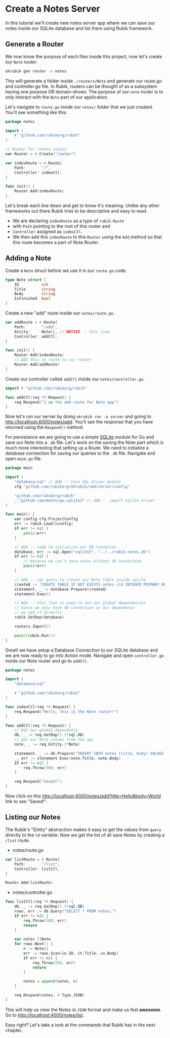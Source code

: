 # Create a Notes Server

In this tutorial we'll create new notes server app where we can save our notes inside our SQLite database and list them using Rubik framework.

## Generate a Router

We now know the purpose of each files inside this project, now let's create our `Note` router:

```bash
okrubik gen router -n notes
```

This will generate a folder inside `./routers/Note` and generate our route.go and controller.go file.
In Rubik, routers can be thought of as a subsystem having one purpose OR domain-driven. The purpose of our `note`
router is to only interact with the `Note` part of our application.

Let's navigate to `route.go` inside our `notes/` folder that we just created. You'll see something like this:

```go
package notes

import (
	r "github.com/rubikorg/rubik"
)

// Router for /notes routes
var Router = r.Create("/notes")

var indexRoute = r.Route{
	Path:       "/",
	Controller: indexCtl,
}

func init() {
	Router.Add(indexRoute)
}
```

Let's break each line down and get to know it's meaning. Unlike any other frameworks out there Rubik tries to be descriptive and easy to read.

-   We are declaring `indexRoute` as a type of `rubik.Route`
-   with `Path` pointing to the root of this router and
-   `Controller` assigned as `indexCtl`.
-   We then add this `indexRoute` to this `Router` using the `Add` method so that this route becomes a part of Note Router.

## Adding a Note

Create a `Note` struct before we use it in our `route.go` code.

```go
type Note struct {
	ID 			int
	Title 		string
	Body 		string
	IsFinished 	bool
}
```

Create a new "add" route inside our `notes/route.go`.

```go
var addRoute = r.Route{
	Path:       "/add",
	Entity: 	Note{}, // NOTICE -- this line
	Controller: addCtl,
}

func init() {
    Router.Add(indexRoute)
    // ADD This to route to our router
    Router.Add(addRoute)
}
```

Create our controller called `addCtl` inside our `notes/controller.go`.

```go
import r "github.com/rubikorg/rubik"

func addCtl(req *r.Request) {
    req.Respond("I am the add route for Note app")
}
```

Now let's run our server by doing `okrubik run -a server` and going to [http;//localhost:4000/notes/add](http;//localhost:4000/notes/add). You'll see the response that you have returned using the `Respond()` method.

For persistance we are going to use a simple [SQLite](https://www.sqlite.org/index.html) module for Go and save our Note into a `.db` file. Let's work on the saving the Note part which is much more interesting that setting up a Route. We need to initialize a database connection for saving our queries to the `.db` file. Navigate and open `main.go` file.

```go
package main

import (
	"database/sql" // ADD -- Core SQL driver module
	cfg "github.com/rubikorg/okrubik/cmd/server/config"

	"github.com/rubikorg/rubik"
	_ "github.com/mattn/go-sqlite3" // ADD -- import sqlite driver
)

func main() {
	var config cfg.ProjectConfig
	err := rubik.Load(&config)
	if err != nil {
		panic(err)
	}

	// ADD -- code to initialize our DB Connetion
	database, err := sql.Open("sqlite3", "../../rubik-notes.db")
	if err != nil {
		// because we can't save notes without db connection
		panic(err)
	}

	// ADD -- sql query to create our Note table inside sqlite
	createQ := "CREATE TABLE IF NOT EXISTS notes (id INTEGER PRIMARY KEY, title TEXT, body TEXT);"
	statement, _ := database.Prepare(createQ)
	statement.Exec()

	// ADD -- this line is used to set our global dependencies
	// Since we only have db connection as our dependency
	// we add it directly
	rubik.SetDep(database)

	routers.Import()

	panic(rubik.Run())
}
```

Great! we have setup a Database Connection to our SQLite database and we are now ready to go into
Action mode. Navigate and open `controller.go` inside our Note router and go to `addCtl`.

```go
package notes

import (
	"database/sql"

	r "github.com/rubikorg/rubik"
)

func indexCtl(req *r.Request) {
	req.Respond("Hello, this is the Note router!")
}

func addCtl(req *r.Request) {
	// Get our global dependency
	db, _ := req.GetDep().(*sql.DB)
	// get our Note values from the api
	note, _ := req.Entity.(*Note)

	statement, _ := db.Prepare("INSERT INTO notes (title, body) VALUES (?, ?);")
	_, err := statement.Exec(note.Title, note.Body)
	if err != nil {
		req.Throw(500, err)
	}

	req.Respond("Saved!")
}
```

Now click on this [http://localhost:4000/notes/add?title=Hello&body=World](http://localhost:4000/notes/add?title=Hello&body=World) link to see "Saved!".

## Listing our Notes

The Rubik's "Entity" abstraction makes it easy to get the values from `query` directly to the `td` variable. Now
we get the list of all save Notes by creating a `/list` route.

-   notes/route.go

```go
var listRoute = r.Route{
	Path:       "/list",
	Controller: listCtl,
}
```

```go
Router.Add(listRoute)
```

-   notes/controller.go

```go
func listCtl(req *r.Request) {
	db, _ := req.GetDep().(*sql.DB)
	rows, err := db.Query("SELECT * FROM notes;")
	if err != nil {
		req.Throw(500, err)
		return
	}

	var notes []Note
	for rows.Next() {
		n := Note{}
		err := rows.Scan(&n.ID, &t.Title, &n.Body)
		if err != nil {
			req.Throw(500, err)
			return
		}

		notes = append(notes, n)
	}

	req.Respond(notes, r.Type.JSON)
}
```

This will help us view the Notes in `JSON` format and make us feel **awesome**. Go to
[http://localhost:4000/notes/list](http://localhost:4000/notes/list).

Easy right? Let's take a look at the commands that Rubik has in the next chapter.
